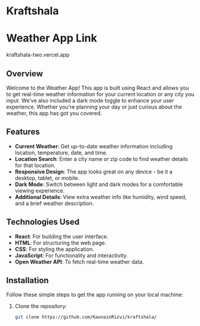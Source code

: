 # Kraftshala

# Weather App Link

kraftshala-two.vercel.app


## Overview
Welcome to the Weather App! This app is built using React and allows you to get real-time weather information for your current location or any city you input. We’ve also included a dark mode toggle to enhance your user experience. Whether you're planning your day or just curious about the weather, this app has got you covered.

## Features
- **Current Weather**: Get up-to-date weather information including location, temperature, date, and time.
- **Location Search**: Enter a city name or zip code to find weather details for that location.
- **Responsive Design**: The app looks great on any device - be it a desktop, tablet, or mobile.
- **Dark Mode**: Switch between light and dark modes for a comfortable viewing experience.
- **Additional Details**: View extra weather info like humidity, wind speed, and a brief weather description.

## Technologies Used
- **React**: For building the user interface.
- **HTML**: For structuring the web page.
- **CSS**: For styling the application.
- **JavaScript**: For functionality and interactivity.
- **Open Weather API**: To fetch real-time weather data.

## Installation
Follow these simple steps to get the app running on your local machine:

1. Clone the repository:
   ```bash
   git clone https://github.com/KaunainRizvi/kraftshala/
